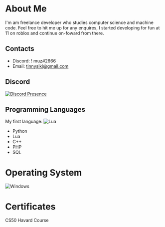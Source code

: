 # About Me

I'm am freelance developer who studies computer science and machine code. Feel free to hit me up for any enquires,
I started developing for fun at 11 on roblox and continue on-foward from there.

## Contacts

- Discord: ! muz#2666
- Email: tinnysiki@gmail.com

## Discord

[![Discord Presence](https://lanyard.cnrad.dev/api/838487899158347848)](https://discord.com/users/838487899158347848)

## Programming Languages
My first language:
![Lua](https://img.shields.io/badge/lua-%232C2D72.svg?style=for-the-badge&logo=lua&logoColor=white)

- Python
- Lua
- C++
- PHP
- SQL

# Operating System

![Windows](https://img.shields.io/badge/Windows-0078D6?style=for-the-badge&logo=windows&logoColor=white)

# Certificates

CS50 Havard Course
